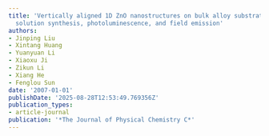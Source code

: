 ```yaml
---
title: 'Vertically aligned 1D ZnO nanostructures on bulk alloy substrates: direct
  solution synthesis, photoluminescence, and field emission'
authors:
- Jinping Liu
- Xintang Huang
- Yuanyuan Li
- Xiaoxu Ji
- Zikun Li
- Xiang He
- Fenglou Sun
date: '2007-01-01'
publishDate: '2025-08-28T12:53:49.769356Z'
publication_types:
- article-journal
publication: '*The Journal of Physical Chemistry C*'
---
```

